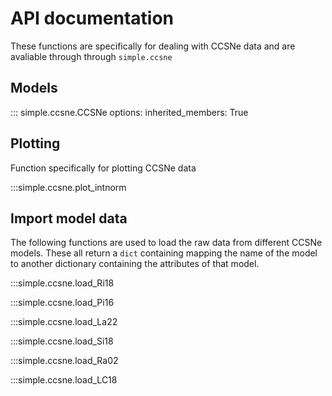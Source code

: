 # API documentation

These functions are specifically for dealing with CCSNe data and are 
avaliable through through ``simple.ccsne``

## Models 

::: simple.ccsne.CCSNe
    options:
        inherited_members: True

## Plotting

Function specifically for plotting CCSNe data

:::simple.ccsne.plot_intnorm

## Import model data

The following functions are used to load the raw data from different CCSNe models. These all
return a ``dict`` containing mapping the name of the model to another dictionary containing 
the attributes of that model. 

:::simple.ccsne.load_Ri18

:::simple.ccsne.load_Pi16

:::simple.ccsne.load_La22

:::simple.ccsne.load_Si18

:::simple.ccsne.load_Ra02

:::simple.ccsne.load_LC18